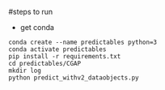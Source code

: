 #steps to run

- get conda

```
conda create --name predictables python=3
conda activate predictables
pip install -r requirements.txt
cd predictables/CGAP
mkdir log
python predict_withv2_dataobjects.py
 ```
 